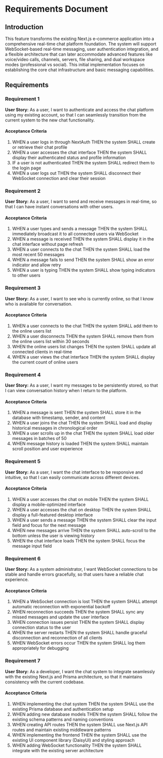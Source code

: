 # Requirements Document

## Introduction

This feature transforms the existing Next.js e-commerce application into a comprehensive real-time chat platform foundation. The system will support WebSocket-based real-time messaging, user authentication integration, and a flexible architecture that can later accommodate advanced features like voice/video calls, channels, servers, file sharing, and dual workspace modes (professional vs social). This initial implementation focuses on establishing the core chat infrastructure and basic messaging capabilities.

## Requirements

### Requirement 1

**User Story:** As a user, I want to authenticate and access the chat platform using my existing account, so that I can seamlessly transition from the current system to the new chat functionality.

#### Acceptance Criteria

1. WHEN a user logs in through NextAuth THEN the system SHALL create or retrieve their chat profile
2. WHEN a user accesses the chat interface THEN the system SHALL display their authenticated status and profile information
3. IF a user is not authenticated THEN the system SHALL redirect them to the login page
4. WHEN a user logs out THEN the system SHALL disconnect their WebSocket connection and clear their session

### Requirement 2

**User Story:** As a user, I want to send and receive messages in real-time, so that I can have instant conversations with other users.

#### Acceptance Criteria

1. WHEN a user types and sends a message THEN the system SHALL immediately broadcast it to all connected users via WebSocket
2. WHEN a message is received THEN the system SHALL display it in the chat interface without page refresh
3. WHEN a user connects to the chat THEN the system SHALL load the most recent 50 messages
4. WHEN a message fails to send THEN the system SHALL show an error indicator and allow retry
5. WHEN a user is typing THEN the system SHALL show typing indicators to other users

### Requirement 3

**User Story:** As a user, I want to see who is currently online, so that I know who is available for conversation.

#### Acceptance Criteria

1. WHEN a user connects to the chat THEN the system SHALL add them to the online users list
2. WHEN a user disconnects THEN the system SHALL remove them from the online users list within 30 seconds
3. WHEN the online users list changes THEN the system SHALL update all connected clients in real-time
4. WHEN a user views the chat interface THEN the system SHALL display the current count of online users

### Requirement 4

**User Story:** As a user, I want my messages to be persistently stored, so that I can view conversation history when I return to the platform.

#### Acceptance Criteria

1. WHEN a message is sent THEN the system SHALL store it in the database with timestamp, sender, and content
2. WHEN a user joins the chat THEN the system SHALL load and display historical messages in chronological order
3. WHEN a user scrolls up in the chat THEN the system SHALL load older messages in batches of 50
4. WHEN message history is loaded THEN the system SHALL maintain scroll position and user experience

### Requirement 5

**User Story:** As a user, I want the chat interface to be responsive and intuitive, so that I can easily communicate across different devices.

#### Acceptance Criteria

1. WHEN a user accesses the chat on mobile THEN the system SHALL display a mobile-optimized interface
2. WHEN a user accesses the chat on desktop THEN the system SHALL display a full-featured desktop interface
3. WHEN a user sends a message THEN the system SHALL clear the input field and focus for the next message
4. WHEN new messages arrive THEN the system SHALL auto-scroll to the bottom unless the user is viewing history
5. WHEN the chat interface loads THEN the system SHALL focus the message input field

### Requirement 6

**User Story:** As a system administrator, I want WebSocket connections to be stable and handle errors gracefully, so that users have a reliable chat experience.

#### Acceptance Criteria

1. WHEN a WebSocket connection is lost THEN the system SHALL attempt automatic reconnection with exponential backoff
2. WHEN reconnection succeeds THEN the system SHALL sync any missed messages and update the user interface
3. WHEN connection issues persist THEN the system SHALL display connection status to the user
4. WHEN the server restarts THEN the system SHALL handle graceful disconnection and reconnection of all clients
5. WHEN WebSocket errors occur THEN the system SHALL log them appropriately for debugging

### Requirement 7

**User Story:** As a developer, I want the chat system to integrate seamlessly with the existing Next.js and Prisma architecture, so that it maintains consistency with the current codebase.

#### Acceptance Criteria

1. WHEN implementing the chat system THEN the system SHALL use the existing Prisma database and authentication setup
2. WHEN adding new database models THEN the system SHALL follow the existing schema patterns and naming conventions
3. WHEN creating API routes THEN the system SHALL use Next.js API routes and maintain existing middleware patterns
4. WHEN implementing the frontend THEN the system SHALL use the existing UI component library (DaisyUI) and styling approach
5. WHEN adding WebSocket functionality THEN the system SHALL integrate with the existing server architecture